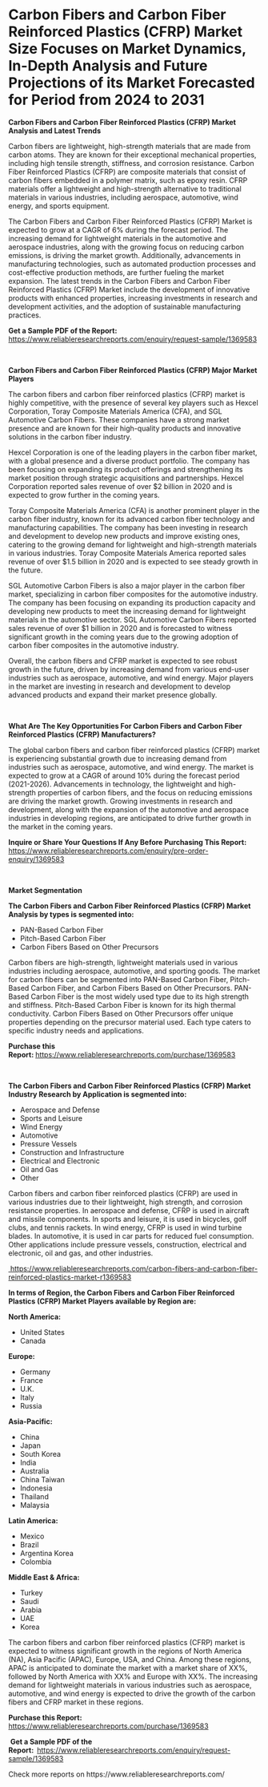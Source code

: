 <p><h1>Carbon Fibers and Carbon Fiber Reinforced Plastics (CFRP) Market Size Focuses on Market Dynamics, In-Depth Analysis and Future Projections of its Market Forecasted for Period from 2024 to 2031</h1></p><p><strong>Carbon Fibers and Carbon Fiber Reinforced Plastics (CFRP) Market Analysis and Latest Trends</strong></p>
<p><p>Carbon fibers are lightweight, high-strength materials that are made from carbon atoms. They are known for their exceptional mechanical properties, including high tensile strength, stiffness, and corrosion resistance. Carbon Fiber Reinforced Plastics (CFRP) are composite materials that consist of carbon fibers embedded in a polymer matrix, such as epoxy resin. CFRP materials offer a lightweight and high-strength alternative to traditional materials in various industries, including aerospace, automotive, wind energy, and sports equipment.</p><p>The Carbon Fibers and Carbon Fiber Reinforced Plastics (CFRP) Market is expected to grow at a CAGR of 6% during the forecast period. The increasing demand for lightweight materials in the automotive and aerospace industries, along with the growing focus on reducing carbon emissions, is driving the market growth. Additionally, advancements in manufacturing technologies, such as automated production processes and cost-effective production methods, are further fueling the market expansion. The latest trends in the Carbon Fibers and Carbon Fiber Reinforced Plastics (CFRP) Market include the development of innovative products with enhanced properties, increasing investments in research and development activities, and the adoption of sustainable manufacturing practices.</p></p>
<p><strong>Get a Sample PDF of the Report:&nbsp;</strong> <a href="https://www.reliableresearchreports.com/enquiry/request-sample/1369583">https://www.reliableresearchreports.com/enquiry/request-sample/1369583</a></p>
<p>&nbsp;</p>
<p><strong>Carbon Fibers and Carbon Fiber Reinforced Plastics (CFRP) Major Market Players</strong></p>
<p><p>The carbon fibers and carbon fiber reinforced plastics (CFRP) market is highly competitive, with the presence of several key players such as Hexcel Corporation, Toray Composite Materials America (CFA), and SGL Automotive Carbon Fibers. These companies have a strong market presence and are known for their high-quality products and innovative solutions in the carbon fiber industry.</p><p>Hexcel Corporation is one of the leading players in the carbon fiber market, with a global presence and a diverse product portfolio. The company has been focusing on expanding its product offerings and strengthening its market position through strategic acquisitions and partnerships. Hexcel Corporation reported sales revenue of over $2 billion in 2020 and is expected to grow further in the coming years.</p><p>Toray Composite Materials America (CFA) is another prominent player in the carbon fiber industry, known for its advanced carbon fiber technology and manufacturing capabilities. The company has been investing in research and development to develop new products and improve existing ones, catering to the growing demand for lightweight and high-strength materials in various industries. Toray Composite Materials America reported sales revenue of over $1.5 billion in 2020 and is expected to see steady growth in the future.</p><p>SGL Automotive Carbon Fibers is also a major player in the carbon fiber market, specializing in carbon fiber composites for the automotive industry. The company has been focusing on expanding its production capacity and developing new products to meet the increasing demand for lightweight materials in the automotive sector. SGL Automotive Carbon Fibers reported sales revenue of over $1 billion in 2020 and is forecasted to witness significant growth in the coming years due to the growing adoption of carbon fiber composites in the automotive industry.</p><p>Overall, the carbon fibers and CFRP market is expected to see robust growth in the future, driven by increasing demand from various end-user industries such as aerospace, automotive, and wind energy. Major players in the market are investing in research and development to develop advanced products and expand their market presence globally.</p></p>
<p>&nbsp;</p>
<p><strong>What Are The Key Opportunities For Carbon Fibers and Carbon Fiber Reinforced Plastics (CFRP) Manufacturers?</strong></p>
<p><p>The global carbon fibers and carbon fiber reinforced plastics (CFRP) market is experiencing substantial growth due to increasing demand from industries such as aerospace, automotive, and wind energy. The market is expected to grow at a CAGR of around 10% during the forecast period (2021-2026). Advancements in technology, the lightweight and high-strength properties of carbon fibers, and the focus on reducing emissions are driving the market growth. Growing investments in research and development, along with the expansion of the automotive and aerospace industries in developing regions, are anticipated to drive further growth in the market in the coming years.</p></p>
<p><strong>Inquire or Share Your Questions If Any Before Purchasing This Report:</strong> <a href="https://www.reliableresearchreports.com/enquiry/pre-order-enquiry/1369583">https://www.reliableresearchreports.com/enquiry/pre-order-enquiry/1369583</a></p>
<p>&nbsp;</p>
<p><strong>Market Segmentation</strong></p>
<p><strong>The Carbon Fibers and Carbon Fiber Reinforced Plastics (CFRP) Market Analysis by types is segmented into:</strong></p>
<p><ul><li>PAN-Based Carbon Fiber</li><li>Pitch-Based Carbon Fiber</li><li>Carbon Fibers Based on Other Precursors</li></ul></p>
<p><p>Carbon fibers are high-strength, lightweight materials used in various industries including aerospace, automotive, and sporting goods. The market for carbon fibers can be segmented into PAN-Based Carbon Fiber, Pitch-Based Carbon Fiber, and Carbon Fibers Based on Other Precursors. PAN-Based Carbon Fiber is the most widely used type due to its high strength and stiffness. Pitch-Based Carbon Fiber is known for its high thermal conductivity. Carbon Fibers Based on Other Precursors offer unique properties depending on the precursor material used. Each type caters to specific industry needs and applications.</p></p>
<p><strong>Purchase this Report:&nbsp;</strong><a href="https://www.reliableresearchreports.com/purchase/1369583">https://www.reliableresearchreports.com/purchase/1369583</a></p>
<p>&nbsp;</p>
<p><strong>The Carbon Fibers and Carbon Fiber Reinforced Plastics (CFRP) Market Industry Research by Application is segmented into:</strong></p>
<p><ul><li>Aerospace and Defense</li><li>Sports and Leisure</li><li>Wind Energy</li><li>Automotive</li><li>Pressure Vessels</li><li>Construction and Infrastructure</li><li>Electrical and Electronic</li><li>Oil and Gas</li><li>Other</li></ul></p>
<p><p>Carbon fibers and carbon fiber reinforced plastics (CFRP) are used in various industries due to their lightweight, high strength, and corrosion resistance properties. In aerospace and defense, CFRP is used in aircraft and missile components. In sports and leisure, it is used in bicycles, golf clubs, and tennis rackets. In wind energy, CFRP is used in wind turbine blades. In automotive, it is used in car parts for reduced fuel consumption. Other applications include pressure vessels, construction, electrical and electronic, oil and gas, and other industries.</p></p>
<p><a href="https://www.reliableresearchreports.com/carbon-fibers-and-carbon-fiber-reinforced-plastics-market-r1369583">&nbsp;https://www.reliableresearchreports.com/carbon-fibers-and-carbon-fiber-reinforced-plastics-market-r1369583</a></p>
<p><strong>In terms of Region, the Carbon Fibers and Carbon Fiber Reinforced Plastics (CFRP) Market Players available by Region are:</strong></p>
<p>
    <p> <strong> North America: </strong>
        <ul>
            <li>United States</li>
            <li>Canada</li>
        </ul>
        </p> 
    <p> <strong> Europe: </strong>
        <ul>
            <li>Germany</li>
            <li>France</li>
            <li>U.K.</li>
            <li>Italy</li>
            <li>Russia</li>
        </ul>
        </p> 
    <p> <strong> Asia-Pacific: </strong>
        <ul>
            <li>China</li>
            <li>Japan</li>
            <li>South Korea</li>
            <li>India</li>
            <li>Australia</li>
            <li>China Taiwan</li>
            <li>Indonesia</li>
            <li>Thailand</li>
            <li>Malaysia</li>
        </ul>
        </p> 
    <p> <strong> Latin America: </strong>
        <ul>
            <li>Mexico</li>
            <li>Brazil</li>
            <li>Argentina Korea</li>
            <li>Colombia</li>
        </ul>
        </p> 
    <p> <strong> Middle East & Africa: </strong>
        <ul>
            <li>Turkey</li>
            <li>Saudi</li>
            <li>Arabia</li>
            <li>UAE</li>
            <li>Korea</li>
        </ul>
    </p>
    </p>
<p><p>The carbon fibers and carbon fiber reinforced plastics (CFRP) market is expected to witness significant growth in the regions of North America (NA), Asia Pacific (APAC), Europe, USA, and China. Among these regions, APAC is anticipated to dominate the market with a market share of XX%, followed by North America with XX% and Europe with XX%. The increasing demand for lightweight materials in various industries such as aerospace, automotive, and wind energy is expected to drive the growth of the carbon fibers and CFRP market in these regions.</p></p>
<p><strong>Purchase this Report: </strong><a href="https://www.reliableresearchreports.com/purchase/1369583">https://www.reliableresearchreports.com/purchase/1369583</a></p>
<p>&nbsp;<strong>Get a Sample PDF of the Report:&nbsp;&nbsp;</strong><a href="https://www.reliableresearchreports.com/enquiry/request-sample/1369583">https://www.reliableresearchreports.com/enquiry/request-sample/1369583</a></p>
<p><strong></strong></p>
<p>Check more reports on https://www.reliableresearchreports.com/</p>